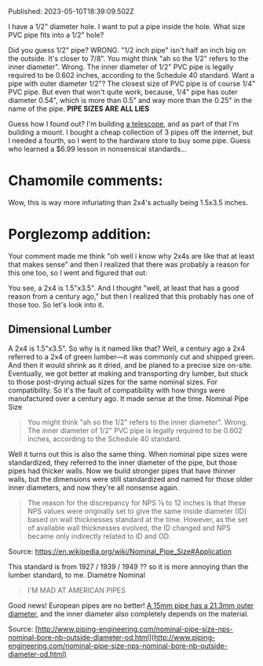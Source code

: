 Published: 2023-05-10T18:39:09.502Z

I have a 1/2" diameter hole. I want to put a pipe inside the hole. What size PVC pipe fits into a 1/2" hole?

Did you guess 1/2" pipe? WRONG. "1/2 inch pipe" isn't half an inch big on the outside. It's closer to 7/8". You might think "ah so the 1/2" refers to the inner diameter". Wrong. The inner diameter of 1/2" PVC pipe is legally required to be 0.602 inches, according to the Schedule 40 standard. Want a pipe with outer diameter 1/2"? The closest size of PVC pipe is of course 1/4" PVC pipe. But even that won't quite work, because, 1/4" pipe has outer diameter 0.54", which is more than 0.5" and way more than the 0.25" in the name of the pipe. <b>PIPE SIZES ARE ALL LIES</b>

Guess how I found out? I'm building <a href="https://www.printables.com/model/224383-astronomical-telescope-hadley-an-easy-assembly-hig">a telescope</a>, and as part of that I'm building a mount. I bought a cheap collection of 3 pipes off the internet, but I needed a fourth, so I went to the hardware store to buy some pipe. Guess who learned a $6.99 lesson in nonsensical standards...


# Chamomile comments:

Wow, this is way more infuriating than 2x4's actually being 1.5x3.5 inches.

# Porglezomp addition:

Your comment made me think "oh well i know why 2x4s are like that at least that makes sense" and then I realized that there was probably a reason for this one too, so I went and figured that out:

You see, a 2x4 is 1.5"x3.5". And I thought "well, at least that has a good reason from a century ago," but then I realized that this probably has one of those too. So let's look into it.

## Dimensional Lumber

A 2x4 is 1.5"x3.5". So why is it named like that? Well, a century ago a 2x4 referred to a 2x4 of green lumber—it was commonly cut and shipped green. And then it would shrink as it dried, and be planed to a precise size on-site. Eventually, we got better at making and transporting dry lumber, but stuck to those post-drying actual sizes for the same nominal sizes. For compatibility. So it's the fault of compatibility with how things were manufactured over a century ago. It made sense at the time.
Nominal Pipe Size

> You might think "ah so the 1/2" refers to the inner diameter". Wrong. The inner diameter of 1/2" PVC pipe is legally required to be 0.602 inches, according to the Schedule 40 standard.

Well it turns out this is also the same thing. When nominal pipe sizes were standardized, they referred to the inner diameter of the pipe, but those pipes had thicker walls. Now we build stronger pipes that have thinner walls, but the dimensions were still standardized and named for those older inner diameters, and now they're all nonsense again.

> The reason for the discrepancy for NPS 1⁄8 to 12 inches is that these NPS values were originally set to give the same inside diameter (ID) based on wall thicknesses standard at the time. However, as the set of available wall thicknesses evolved, the ID changed and NPS became only indirectly related to ID and OD.

Source: https://en.wikipedia.org/wiki/Nominal_Pipe_Size#Application

This standard is from 1927 / 1939 / 1949 ?? so it is more annoying than the lumber standard, to me.
Diamètre Nominal

> I'M MAD AT AMERICAN PIPES

Good news! European pipes are no better! [A 15mm pipe has a 21.3mm outer diameter](http://www.piping-engineering.com/nominal-pipe-size-nps-nominal-bore-nb-outside-diameter-od.html), and the inner diameter also completely depends on the material.

Source: [http://www.piping-engineering.com/nominal-pipe-size-nps-nominal-bore-nb-outside-diameter-od.html](http://www.piping-engineering.com/nominal-pipe-size-nps-nominal-bore-nb-outside-diameter-od.html)
